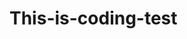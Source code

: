 # This-is-coding-test
     
  
    
 
   
     
        
               
                        
                  
                   
        
                  
            
             
          
      
    
